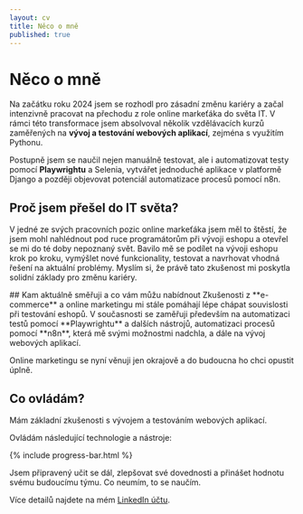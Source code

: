 ```yaml
---
layout: cv
title: Něco o mně
published: true
---
```


# Něco o mně
Na začátku roku 2024 jsem se rozhodl pro zásadní změnu kariéry a začal intenzivně pracovat na přechodu z role online markeťáka do světa IT. V rámci této transformace jsem absolvoval několik vzdělávacích kurzů zaměřených na **vývoj a testování webových aplikací**, zejména s využitím Pythonu.

Postupně jsem se naučil nejen manuálně testovat, ale i automatizovat testy pomocí **Playwrightu** a Selenia, vytvářet jednoduché aplikace v platformě Django a později objevovat potenciál automatizace procesů pomocí n8n.

## Proč jsem přešel do IT světa?
V jedné ze svých pracovních pozic online markeťáka jsem měl to štěstí, že jsem mohl nahlédnout pod ruce programátorům při vývoji eshopu a otevřel se mi do té doby nepoznaný svět. Bavilo mě se podílet na vývoji eshopu krok po kroku, vymýšlet nové funkcionality, testovat a navrhovat vhodná řešení na aktuální problémy. Myslím si, že právě tato zkušenost mi poskytla solidní základy pro změnu kariéry.

<div id="continue"></div>
## Kam aktuálně směřuji a co vám můžu nabídnout
Zkušenosti z **e-commerce** a online marketingu mi stále pomáhají lépe chápat souvislosti při testování eshopů. V současnosti se zaměřuji především na automatizaci testů pomocí **Playwrightu** a dalších nástrojů, automatizaci procesů pomocí **n8n**, která mě svými možnostmi nadchla, a dále na vývoj webových aplikací.

Online marketingu se nyní věnuji jen okrajově a do budoucna ho chci opustit úplně.

## Co ovládám?
Mám základní zkušenosti s vývojem a testováním webových aplikací.

Ovládám následující technologie a nástroje:

{% include progress-bar.html %}

Jsem připravený učit se dál, zlepšovat své dovednosti a přinášet hodnotu svému budoucímu týmu. Co neumím, to se naučím.

Více detailů najdete na mém [LinkedIn účtu](https://www.linkedin.com/in/daniel-hladik/).
